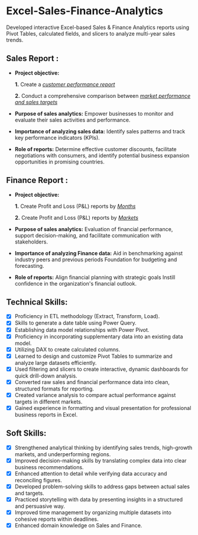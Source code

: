 # Excel-Sales-Finance-Analytics
Developed interactive Excel-based Sales &amp; Finance Analytics reports using Pivot Tables, calculated fields, and slicers to analyze multi-year sales trends.

## Sales Report :


- **Project objective:** 

    **1.** Create a _[customer performance report](https://github.com/kharvinikhitha98/Excel-Sales-Finance-Analytics/blob/6f6b3c6847f6583bf2a675ea3cfc8a11e25037cc/Customer%20Performance%20Report.pdf)_ 

    **2.** Conduct a comprehensive comparison between _[market performance and sales targets](https://github.com/KirandeepMarala/Excel-Sales_Analysis/blob/main/Customer%20Performance%20Report.pdf)_
  

- **Purpose of sales analytics:** Empower businesses to monitor and evaluate their sales activities and performance.

- **Importance of analyzing sales data:** Identify sales patterns and track key performance indicators (KPIs).

- **Role of reports:** Determine effective customer discounts, facilitate negotiations with consumers, and identify potential business expansion opportunities in promising countries.


## Finance Report :

- **Project objective:** 

    **1.** Create Profit and Loss (P&L) reports by _[Months](https://github.com/KirandeepMarala/Excel-Sales_Analysis/blob/main/P%26L%20Statement%20by%20Months.pdf)_ 

   **2.** Create Profit and Loss (P&L) reports by _[Markets](https://github.com/KirandeepMarala/Excel-Sales_Analysis/blob/main/P%26L%20Statement%20by%20Markets.pdf)_

- **Purpose of sales analytics:** Evaluation of financial performance, support decision-making, and facilitate communication with stakeholders.

- **Importance of analyzing Finance data:** Aid in benchmarking against industry peers and previous periods Foundation for budgeting and forecasting.

- **Role of reports:** Align financial planning with strategic goals Instill confidence in the organization's financial outlook.


## Technical Skills:
- [x]	Proficiency in ETL methodology (Extract, Transform, Load).
- [x]	Skills to generate a date table using Power Query.
- [x]	Establishing data model relationships with Power Pivot.
- [x]	Proficiency in incorporating supplementary data into an existing data model.
- [x]	Utilizing DAX to create calculated columns.
- [x]	Learned to design and customize Pivot Tables to summarize and analyze large datasets efficiently.
- [x]	Used filtering and slicers to create interactive, dynamic dashboards for quick drill-down analysis.
- [x]	Converted raw sales and financial performance data into clean, structured formats for reporting.
- [x]	Created variance analysis to compare actual performance against targets in different markets.
- [x]	Gained experience in formatting and visual presentation for professional business reports in Excel.

## Soft Skills:
- [x]	Strengthened analytical thinking by identifying sales trends, high-growth markets, and underperforming regions.
- [x]	Improved decision-making skills by translating complex data into clear business recommendations.
- [x]	Enhanced attention to detail while verifying data accuracy and reconciling figures.
- [x]	Developed problem-solving skills to address gaps between actual sales and targets.
- [x]	Practiced storytelling with data by presenting insights in a structured and persuasive way.
- [x]	Improved time management by organizing multiple datasets into cohesive reports within deadlines.
- [x]	Enhanced domain knowledge on Sales and Finance.

